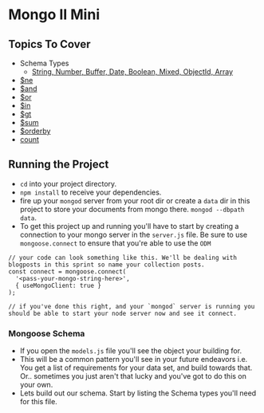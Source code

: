 # Mongo II Mini

## Topics To Cover
* Schema Types
  * [String, Number, Buffer, Date, Boolean, Mixed, ObjectId, Array](http://mongoosejs.com/docs/schematypes.html)
* [$ne](https://docs.mongodb.com/v3.2/reference/operator/query/ne/)
* [$and](https://docs.mongodb.com/v3.2/reference/operator/query/and/index.html)
* [$or](https://docs.mongodb.com/v3.2/reference/operator/query/or/index.html)
* [$in](https://docs.mongodb.com/v3.2/reference/operator/query/in/#op._S_in)
* [$gt](https://docs.mongodb.com/v3.2/reference/operator/query/gt/)
* [$sum](https://docs.mongodb.com/v3.2/reference/operator/aggregation/sum/index.html)
* [$orderby](https://docs.mongodb.com/v3.2/reference/operator/meta/orderby/index.html)
* [count](https://docs.mongodb.com/v3.2/reference/command/count/index.html)


## Running the Project

* `cd` into your project directory.
* `npm install` to receive your dependencies.
* fire up your `mongod` server from your root dir or create a `data` dir in this project to store your documents from mongo there. `mongod --dbpath data`.
* To get this project up and running you'll have to start by creating a connection to your mongo server in the `server.js` file. Be sure to use `mongoose.connect` to ensure that you're able to use the `ODM`

```
// your code can look something like this. We'll be dealing with blogposts in this sprint so name your collection posts.
const connect = mongoose.connect(
  '<pass-your-mongo-string-here>',
  { useMongoClient: true }
);

// if you've done this right, and your `mongod` server is running you should be able to start your node server now and see it connect.

```

### Mongoose Schema
* If you open the `models.js` file you'll see the object your building for. 
* This will be a common pattern you'll see in your future endeavors i.e. You get a list of requirements for your data set, and build towards that. Or.. sometimes you just aren't that lucky and you've got to do this on your own.
* Lets build out our schema. Start by listing the Schema types you'll need for this file. 